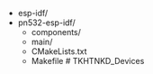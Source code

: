 - esp-idf/
- pn532-esp-idf/
  - components/
  - main/
  - CMakeLists.txt
  - Makefile
#   T K H T N K D _ D e v i c e s  
 